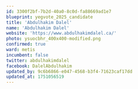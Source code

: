 ```yaml
---
id: 3300f2bf-7b2d-40a0-8c0d-fa88669ad1e7
blueprint: yegvote_2025_candidate
title: 'Abdulhakim Dalel'
name: 'Abdulhakim Dalel'
website: 'https://www.abdulhakimdalel.ca/'
photo: ysuocbhr_400x400-modified.png
confirmed: true
ward: metis
incumbent: false
twitter: abdulhakimdalel
facebook: DalelAbdulhakim
updated_by: 9c6b6866-e047-4568-b3f4-71623caf17dd
updated_at: 1751056519
---
```

